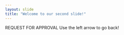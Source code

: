 ```yaml
---
layout: slide
title: "Welcome to our second slide!"
---
```

REQUEST FOR APPROVAL
Use the left arrow to go back!
